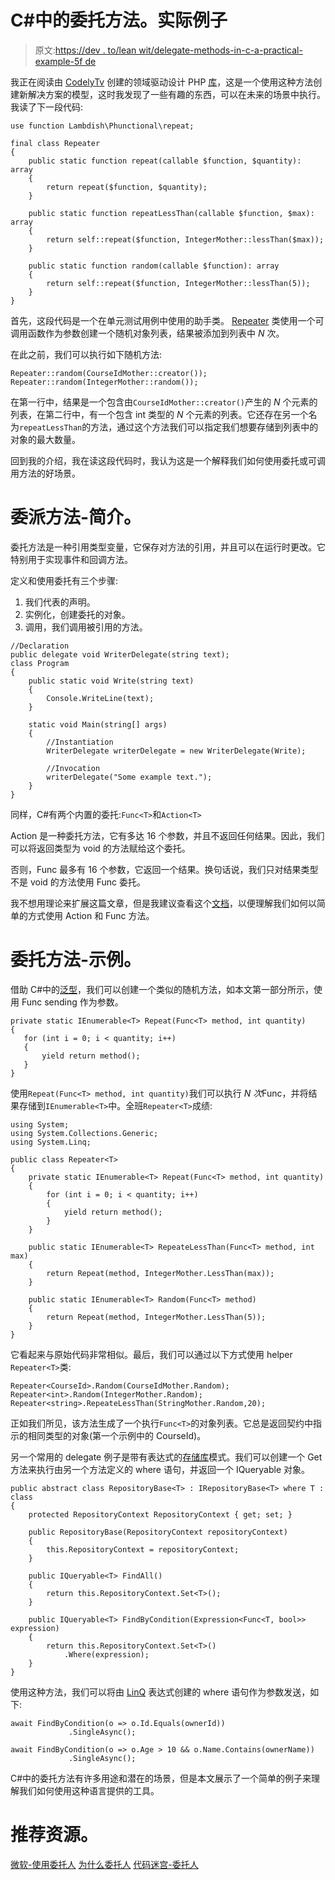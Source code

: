 # C#中的委托方法。实际例子

> 原文:[https://dev . to/lean wit/delegate-methods-in-c-a-practical-example-5f de](https://dev.to/leanwit/delegate-methods-in-c-a-practical-example-5fde)

我正在阅读由 [CodelyTv](https://codely.tv) 创建的领域驱动设计 PHP [库](https://github.com/CodelyTV/php-ddd-skeleton)，这是一个使用这种方法创建新解决方案的模型，这时我发现了一些有趣的东西，可以在未来的场景中执行。我读了下一段代码:

```
use function Lambdish\Phunctional\repeat;

final class Repeater
{
    public static function repeat(callable $function, $quantity): array
    {
        return repeat($function, $quantity);
    }

    public static function repeatLessThan(callable $function, $max): array
    {
        return self::repeat($function, IntegerMother::lessThan($max));
    }

    public static function random(callable $function): array
    {
        return self::repeat($function, IntegerMother::lessThan(5));
    }
} 
```

首先，这段代码是一个在单元测试用例中使用的助手类。 [Repeater](https://github.com/CodelyTV/php-ddd-skeleton/blob/master/tests/src/Shared/Domain/Repeater.php) 类使用一个可调用函数作为参数创建一个随机对象列表，结果被添加到列表中 *N* 次。

在此之前，我们可以执行如下随机方法:

```
Repeater::random(CourseIdMother::creator());
Repeater::random(IntegerMother::random()); 
```

在第一行中，结果是一个包含由`CourseIdMother::creator()`产生的 *N* 个元素的列表，在第二行中，有一个包含 int 类型的 *N* 个元素的列表。它还存在另一个名为`repeatLessThan`的方法，通过这个方法我们可以指定我们想要存储到列表中的对象的最大数量。

回到我的介绍，我在读这段代码时，我认为这是一个解释我们如何使用委托或可调用方法的好场景。

# [](#delegate-methods-introduction)委派方法-简介。

委托方法是一种引用类型变量，它保存对方法的引用，并且可以在运行时更改。它特别用于实现事件和回调方法。

定义和使用委托有三个步骤:

1.  我们代表的声明。
2.  实例化，创建委托的对象。
3.  调用，我们调用被引用的方法。

```
//Declaration
public delegate void WriterDelegate(string text);
class Program
{
    public static void Write(string text)
    {
        Console.WriteLine(text);
    }

    static void Main(string[] args)
    {
        //Instantiation
        WriterDelegate writerDelegate = new WriterDelegate(Write);

        //Invocation
        writerDelegate("Some example text.");
    }
} 
```

同样，C#有两个内置的委托:`Func<T>`和`Action<T>`

Action 是一种委托方法，它有多达 16 个参数，并且不返回任何结果。因此，我们可以将返回类型为 void 的方法赋给这个委托。

否则，Func 最多有 16 个参数，它返回一个结果。换句话说，我们只对结果类型不是 void 的方法使用 Func 委托。

我不想用理论来扩展这篇文章，但是我建议查看这个[文档](https://code-maze.com/csharp-delegates/#action<t>delegate)，以便理解我们如何以简单的方式使用 Action 和 Func 方法。

# [](#delegate-methods-example)委托方法-示例。

借助 C#中的[泛型](https://code-maze.com/csharp-generics/)，我们可以创建一个类似的随机方法，如本文第一部分所示，使用 Func sending 作为参数。

```
private static IEnumerable<T> Repeat(Func<T> method, int quantity)
{
   for (int i = 0; i < quantity; i++)
   {
       yield return method();
   }
} 
```

使用`Repeat(Func<T> method, int quantity)`我们可以执行 *N 次*Func，并将结果存储到`IEnumerable<T>`中。全班`Repeater<T>`成绩:

```
using System;
using System.Collections.Generic;
using System.Linq;

public class Repeater<T>
{
    private static IEnumerable<T> Repeat(Func<T> method, int quantity)
    {
        for (int i = 0; i < quantity; i++)
        {
            yield return method();
        }
    }

    public static IEnumerable<T> RepeateLessThan(Func<T> method, int max)
    {
        return Repeat(method, IntegerMother.LessThan(max));
    }

    public static IEnumerable<T> Random(Func<T> method)
    {
        return Repeat(method, IntegerMother.LessThan(5));
    }
} 
```

它看起来与原始代码非常相似。最后，我们可以通过以下方式使用 helper `Repeater<T>`类:

```
Repeater<CourseId>.Random(CourseIdMother.Random);
Repeater<int>.Random(IntegerMother.Random);
Repeater<string>.RepeateLessThan(StringMother.Random,20); 
```

正如我们所见，该方法生成了一个执行`Func<T>`的对象列表。它总是返回契约中指示的相同类型的对象(第一个示例中的 CourseId)。

另一个常用的 delegate 例子是带有表达式的[存储库](https://code-maze.com/async-generic-repository-pattern/)模式。我们可以创建一个 Get 方法来执行由另一个方法定义的 where 语句，并返回一个 IQueryable 对象。

```
public abstract class RepositoryBase<T> : IRepositoryBase<T> where T : class
{
    protected RepositoryContext RepositoryContext { get; set; }

    public RepositoryBase(RepositoryContext repositoryContext)
    {
        this.RepositoryContext = repositoryContext;
    }

    public IQueryable<T> FindAll()
    {
        return this.RepositoryContext.Set<T>();
    }

    public IQueryable<T> FindByCondition(Expression<Func<T, bool>> expression)
    {
        return this.RepositoryContext.Set<T>()
            .Where(expression);
    }
} 
```

使用这种方法，我们可以将由 [LinQ](https://docs.microsoft.com/en-us/dotnet/csharp/programming-guide/concepts/linq/introduction-to-linq-queries) 表达式创建的 where 语句作为参数发送，如下:

```
await FindByCondition(o => o.Id.Equals(ownerId))             
             .SingleAsync();

await FindByCondition(o => o.Age > 10 && o.Name.Contains(ownerName))             
             .SingleAsync(); 
```

C#中的委托方法有许多用途和潜在的场景，但是本文展示了一个简单的例子来理解我们如何使用这种语言提供的工具。

# [](#recommended-resources)推荐资源。

[微软-使用委托人](https://docs.microsoft.com/en-us/dotnet/csharp/programming-guide/delegates/using-delegates)
[为什么委托人](https://buildplease.com/pages/why-delegates/)
[代码迷宫-委托人](https://code-maze.com/csharp-delegates/)